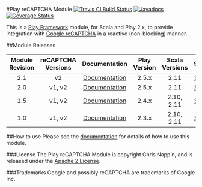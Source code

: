 #Play reCAPTCHA Module 
[![Travis CI Build Status](https://travis-ci.org/brbrown25/play-recaptcha.svg?branch=master)](https://travis-ci.org/brbrown25/play-recaptcha)
[![Javadocs](http://www.javadoc.io/badge/com.nappin/play-recaptcha_2.11.png?label=scaladoc)](http://www.javadoc.io/doc/com.nappin/play-recaptcha_2.11)
[![Coverage Status](https://coveralls.io/repos/github/brbrown25/play-recaptcha/badge.svg?branch=master)](https://coveralls.io/github/brbrown25/play-recaptcha?branch=master)

This is a [Play Framework](http://www.playframework.com) module, for Scala and Play 2.x, to provide integration 
with [Google reCAPTCHA](http://www.google.com/recaptcha) in a reactive (non-blocking) manner.

##Module Releases

| Module Revision | reCAPTCHA Versions | Documentation | Play Version | Scala Versions | ScalaDoc | 
|:---------------:|:------------------:|:-------------:|:------------:|:--------------:|:--------:|
|2.1              |v2                  |[Documentation](https://github.com/brbrown25/play-recaptcha/tree/release-2.1/docs/index.md)|2.5.x         |2.11            |[ScalaDoc](http://www.javadoc.io/doc/com.nappin/play-recaptcha_2.11/2.1)|
|2.0              |v1, v2              |[Documentation](https://github.com/brbrown25/play-recaptcha/tree/release-2.0-with-docs/docs/index.md)|2.5.x         |2.11            |[ScalaDoc](http://www.javadoc.io/doc/com.nappin/play-recaptcha_2.11/2.0)|
|1.5              |v1, v2              |[Documentation](https://github.com/brbrown25/play-recaptcha/blob/play-2.4-branch/docs/index.md)|2.4.x         |2.10, 2.11      |[ScalaDoc](http://www.javadoc.io/doc/com.nappin/play-recaptcha_2.11/1.5)|
|1.0              |v1, v2              |[Documentation](https://github.com/brbrown25/play-recaptcha/blob/play-2.3-branch/docs/index.md)|2.3.x         |2.10, 2.11      |[ScalaDoc](http://www.javadoc.io/doc/com.nappin/play-recaptcha_2.11/1.0)|

##How to use
Please see the [documentation](docs/index.md) for details of how to use this module.

###License
The Play reCAPTCHA Module is copyright Chris Nappin, and is released under the 
[Apache 2 License](http://www.apache.org/licenses/LICENSE-2.0).

###Trademarks
Google and possibly reCAPTCHA are trademarks of Google Inc.
